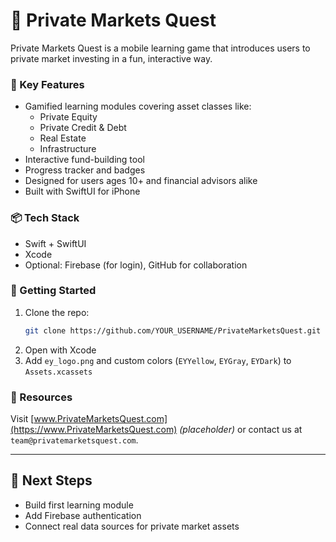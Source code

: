 # 📱 Private Markets Quest

Private Markets Quest is a mobile learning game that introduces users to private market investing in a fun, interactive way.

### 🎯 Key Features
- Gamified learning modules covering asset classes like:
  - Private Equity
  - Private Credit & Debt
  - Real Estate
  - Infrastructure
- Interactive fund-building tool
- Progress tracker and badges
- Designed for users ages 10+ and financial advisors alike
- Built with SwiftUI for iPhone

### 📦 Tech Stack
- Swift + SwiftUI
- Xcode
- Optional: Firebase (for login), GitHub for collaboration

### 🚀 Getting Started
1. Clone the repo:
   ```bash
   git clone https://github.com/YOUR_USERNAME/PrivateMarketsQuest.git
   ```
2. Open with Xcode
3. Add `ey_logo.png` and custom colors (`EYYellow`, `EYGray`, `EYDark`) to `Assets.xcassets`

### 🔗 Resources
Visit [www.PrivateMarketsQuest.com](https://www.PrivateMarketsQuest.com) *(placeholder)* or contact us at `team@privatemarketsquest.com`.

---

## 🧠 Next Steps
- Build first learning module
- Add Firebase authentication
- Connect real data sources for private market assets
